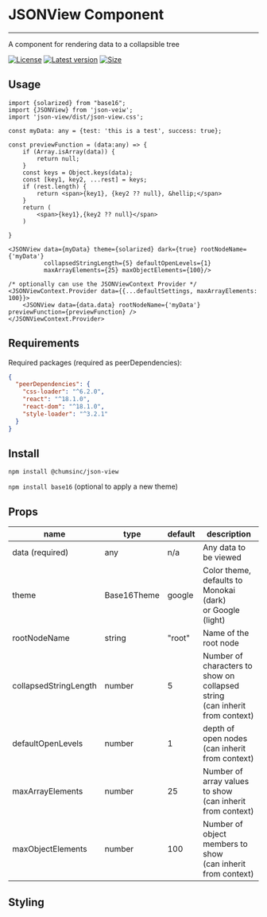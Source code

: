 # JSONView Component

---

A component for rendering data to a collapsible tree

[![License](https://img.shields.io/github/license/UtahGooner/json-view)](https://github.com/UtahGooner/json-view)
[![Latest version](https://img.shields.io/github/package-json/v/UtahGooner/json-view)](https://github.com/UtahGooner/json-view)
[![Size](https://img.shields.io/github/repo-size/UtahGooner/json-view)](https://github.com/UtahGooner/json-view)


## Usage

```tsx
import {solarized} from "base16";
import {JSONView} from 'json-veiw';
import 'json-view/dist/json-view.css';

const myData: any = {test: 'this is a test', success: true};

const previewFunction = (data:any) => {
    if (Array.isArray(data)) {
        return null;
    }
    const keys = Object.keys(data);
    const [key1, key2, ...rest] = keys;
    if (rest.length) {
        return <span>{key1}, {key2 ?? null}, &hellip;</span>
    }
    return (
        <span>{key1},{key2 ?? null}</span>
    )

}

<JSONView data={myData} theme={solarized} dark={true} rootNodeName={'myData'}
          collapsedStringLength={5} defaultOpenLevels={1}
          maxArrayElements={25} maxObjectElements={100}/>

/* optionally can use the JSONViewContext Provider */
<JSONViewContext.Provider data={{...defaultSettings, maxArrayElements: 100}}>
    <JSONView data={data.data} rootNodeName={'myData'} previewFunction={previewFunction} />
</JSONViewContext.Provider>

```
## Requirements
Required packages (required as peerDependencies):
```json
{
  "peerDependencies": {
    "css-loader": "^6.2.0",
    "react": "^18.1.0",
    "react-dom": "^18.1.0",
    "style-loader": "^3.2.1"
  }
}
```

## Install

`npm install @chumsinc/json-view`

`npm install base16` (optional to apply a new theme)

## Props


| name                  | type        | default    | description                                                                      |
|-----------------------|-------------|------------|----------------------------------------------------------------------------------|
| data (required)       | any         | n/a        | Any data to be viewed                                                            |
| theme                 | Base16Theme | google     | Color theme, defaults to Monokai (dark) <br/>or Google (light)                   |
| rootNodeName          | string      | "root"     | Name of the root node                                                            |
| collapsedStringLength | number      | 5          | Number of characters to show on collapsed string<br/> (can inherit from context) |
| defaultOpenLevels     | number      | 1          | depth of open nodes<br/>(can inherit from context)                               |
| maxArrayElements      | number      | 25         | Number of array values to show<br/>(can inherit from context)                    |
| maxObjectElements     | number      | 100        | Number of object members to show<br/>(can inherit from context)                  |


## Styling

